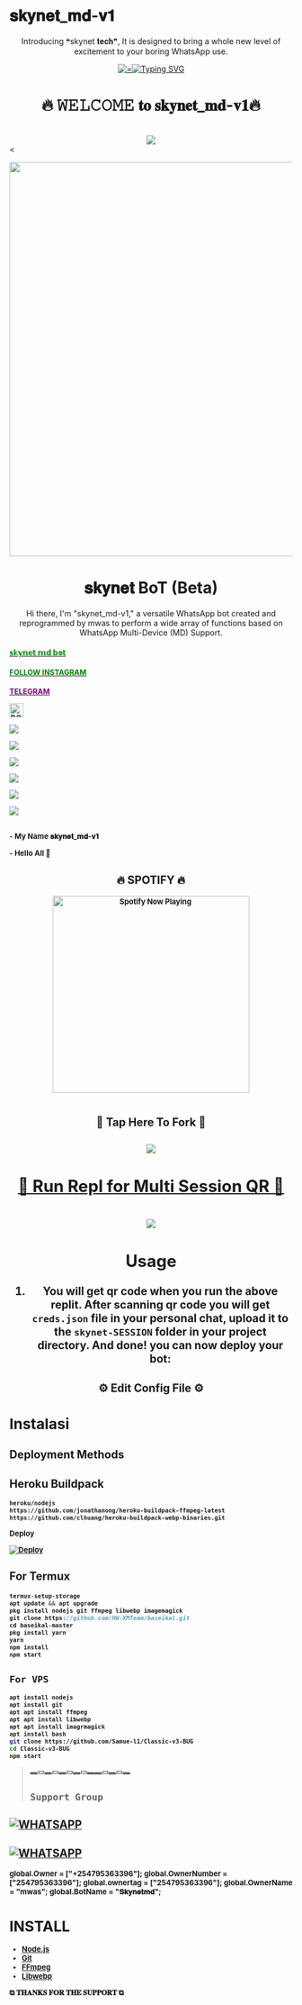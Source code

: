 # 𝐬𝐤𝐲𝐧𝐞𝐭_𝐦𝐝-𝐯𝟏
  <body>
    <p align="center"> Introducing ❝skynet 𝐭𝐞𝐜𝐡❞, It is designed to bring a whole new level of excitement to your boring WhatsApp use. </p>
    <p align="center">
  <a href="https://github.com/Mwas284/skynet-md">
    <img alt="="300"
      <a href="https://git.io/typing-svg"><img src="https://readme-typing-svg.demolab.com?font=Black+Ops+One&size=50&pause=1000&color=1BAFBAFF&center=true&width=910&height=100&lines=skynet-𝐀𝐈;WHATSAPP+BOT;CREATED+BY+mwas" alt="Typing SVG" /></a>
  </p>
  
<h1 align="center">🔥 𝚆𝙴𝙻𝙲𝙾𝙼𝙴 𝐭𝐨 𝐬𝐤𝐲𝐧𝐞𝐭_𝐦𝐝-𝐯𝟏🔥</h1>
<br>
<div align="center">
<img src="https://pin.it/6WiHqbmvk">
</div>
<<p align="center">
<img src="https://telegra.ph/file/466ea1a5fe088c82b4e99.jpg" width="600" height="700"/>
</p>
<p align="center">
</p>
</p>
  <h1 align="center"> 𝐬𝐤𝐲𝐧𝐞𝐭 BoT (Beta)</h1>

<p align="center"> 
  Hi there, I'm "skynet_md-v1," a versatile WhatsApp bot created and reprogrammed by mwas to perform a wide array of functions based on WhatsApp Multi-Device (MD) Support.
  
<h4><font size="2"><a href="https://wa.me/254795363396yohyoh+ˢᵏʸⁿᵉᵗ"><font color="green">𝕤𝕜𝕪𝕟𝕖𝕥 𝕞𝕕 𝕓𝕠𝕥</font>
</h4>
<h4><font size="2"><a href="https://www.instagram.com/bri_an1380?igsh=MXY3Nm16Z29sbmk1dA=="><font color="green">FOLLOW INSTAGRAM</font>
</h4>
<h4><font size="2"><a href="mwasmd"><font color="purple">TELEGRAM</font>          
</p>
</p>
<a href="https://trakteer.id/hw-mods-wa-haikal" target="_blank"><img id="wse-buttons-preview" src="https://cdn.trakteer.id/images/embed/trbtn-red-1.png" height="15" style="border:0px;height:25px;" alt="DONASI FOR ME :V"></a>
</p>
<p align="center"> </p> <img src="https://img.shields.io/badge/adobe%20photoshop%20-%2331A8FF.svg?&style=for-the-badge&logo=adobe%20photoshop&logoColor=white"/> </p> <img src="https://img.shields.io/badge/html5%20-%23E34F26.svg?&style=for-the-badge&logo=html5&logoColor=purple"/> </p> <img src="https://img.shields.io/badge/css3%20-%231572B6.svg?&style=for-the-badge&logo=css3&logoColor=green"/> </p>
 </p> <img src="https://img.shields.io/badge/node.js%20-%2343853D.svg?&style=for-the-badge&logo=node.js&logoColor=orange"/> </p> <img src="https://img.shields.io/badge/javascript%20-%23323330.svg?&style=for-the-badge&logo=javascript&logoColor=%23F7DF1E"/> </p> <img src="https://img.shields.io/badge/git%20-%23F05033.svg?&style=for-the-badge&logo=git&logoColor=red"/> <br><br>
</p>
<p align="center">
</p>
- My Name 𝐬𝐤𝐲𝐧𝐞𝐭_𝐦𝐝-𝐯𝟏
</p>
- Hello All  🤖
<br>
</p>
<h2 align="center">🔥 SPOTIFY 🔥</h2>
<p align="center">
  <a href="https://open.spotify.com/track/4bNvS25ZVMCvLHEUV87mp4?si=yb1PaPVnRgiTYedy8r6i_g&utm_source=copy-link&context=spotify%3Aplaylist%3A37i9dQZF1EIVoBTSiHHsdx&dl_branch=1" target="_blank"><img src="https://now-playing-on-spotify.vercel.app/api/spotify" alt="Spotify Now Playing" width="350"/></a>
</p>
<p align="center"><a href="https://github.com/Mwas284/skynet-md"><img src=""></a></p>
</div>
  
  <h2 align="center"> 🔰 Tap Here To Fork 🔰 </h2>

<h2 align="center">
  <a href="https://github.com/Mwas284/skynet-md">
    <img src="https://img.shields.io/badge/FORK skynet md-h?color=red&style=for-the-badge&logo=stackshare" />
    

<h2 align="center"> 🍁  Run Repl for Multi Session QR  🍁 </h2>

<h2 align="center">
  <a href="https://replit.com/@BrianMwangi9/Pairing-skynet-v2#index.js">
    <img src="https://repl.it/badge/github/quiec/whatsasena" />
  </a>

 
 ## Usage
 
1. You will get qr code when you run the above replit. After scanning qr code you will get `creds.json` file in your personal chat, upload it to the `skynet-SESSION` folder in your project directory. And done! you can now deploy your bot:
<h2 align="center"> ⚙️  Edit Config File  ⚙️ </h2>

# Instalasi

## Deployment Methods

## Heroku Buildpack
```bash
heroku/nodejs
https://github.com/jonathanong/heroku-buildpack-ffmpeg-latest
https://github.com/clhuang/heroku-buildpack-webp-binaries.git
```
Deploy

[![Deploy](https://www.herokucdn.com/deploy/button.svg)](https://heroku.com/deploy?template=https://github.com/Mwas284/skynet-md/)

## For Termux
```ts
termux-setup-storage
apt update && apt upgrade
pkg install nodejs git ffmpeg libwebp imagemagick
git clone https://github.com/HW-XMTeam/baseikal.git
cd baseikal-master
pkg install yarn
yarn
npm install
npm start
```
## `For VPS`
```bash
apt install nodejs 
apt install git 
apt apt install ffmpeg 
apt apt install libwebp 
apt apt install imagrmagick
apt install bash
git clone https://github.com/Samue-l1/Classic-v3-BUG 
cd Classic-v3-BUG
npm start
```


> ▬▭▬▭▬▭▬▭▬▬▭▬▭▬
> 
>   ## ``Support Group``
 [![WHATSAPP](https://img.shields.io/badge/Support%20Group-25D366?style=for-the-badge&logo=whatsapp&logoColor=red)](https://chat.whatsapp.com/LNYsNPdpLy130W7bqMtXeW) 
-----  
[![WHATSAPP](https://img.shields.io/badge/Support%20Group-25D366?style=for-the-badge&logo=whatsapp&logoColor=white)](https://chat.whatsapp.com/EPSGKau0IVi7J5lyOJO7Jk) 
-----

global.Owner = ["+254795363396"];
global.OwnerNumber = ["254795363396"];
global.ownertag = ["254795363396"];
global.OwnerName = "mwas";
global.BotName = "𝐒𝐤𝐲𝐧𝐞𝐭𝐦𝐝";

# INSTALL
* [Node.js](https://nodejs.org/en/)
* [Git](https://git-scm.com/downloads)
* [FFmpeg](https://github.com/BtbN/FFmpeg-Builds/releases/download/autobuild-2020-12-08-13-03/ffmpeg-n4.3.1-26-gca55240b8c-win64-gpl-4.3.zip)
* [Libwebp](https://developers.google.com/speed/webp/download)

</div>
</body>
 ⧉ 𝐓𝐇𝐀𝐍𝐊𝐒 𝐅𝐎𝐑 𝐓𝐇𝐄 𝐒𝐔𝐏𝐏𝐎𝐑𝐓  ⧉


